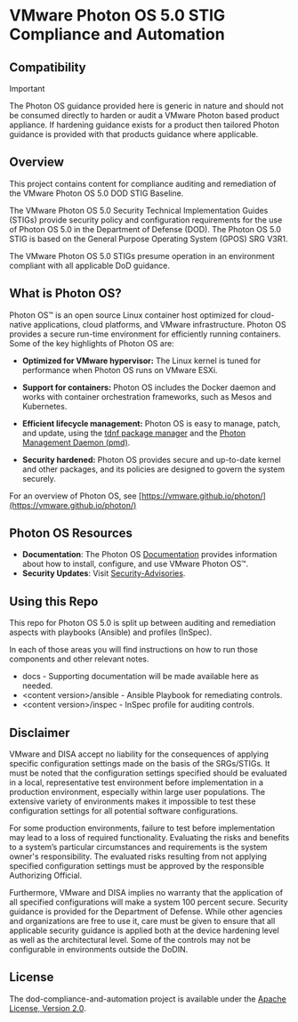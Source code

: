 # VMware Photon OS 5.0 STIG Compliance and Automation

## Compatibility
> [!IMPORTANT]
> The Photon OS guidance provided here is generic in nature and should not be consumed directly to harden or audit a VMware Photon based product appliance. If hardening guidance exists for a product then tailored Photon guidance is provided with that products guidance where applicable.  

## Overview
This project contains content for compliance auditing and remediation of the VMware Photon OS 5.0 DOD STIG Baseline.

The VMware Photon OS 5.0 Security Technical Implementation Guides (STIGs) provide security policy and configuration requirements for the use of Photon OS 5.0 in the Department of Defense (DOD). The Photon OS 5.0 STIG is based on the General Purpose Operating System (GPOS) SRG V3R1.

The VMware Photon OS 5.0 STIGs presume operation in an environment compliant with all applicable DoD guidance.

## What is Photon OS?
Photon OS&trade; is an open source Linux container host optimized for cloud-native applications, cloud platforms, and VMware infrastructure. Photon OS provides a secure run-time environment for efficiently running containers. Some of the key highlights of Photon OS are:

- **Optimized for VMware hypervisor:** The Linux kernel is tuned for performance when Photon OS runs on VMware ESXi.

- **Support for containers:** Photon OS includes the Docker daemon and works with container orchestration frameworks, such as Mesos and Kubernetes.

- **Efficient lifecycle management:** Photon OS is easy to manage, patch, and update, using the [tdnf package manager](https://github.com/vmware/photon/blob/master/docs/photon-admin-guide.md#tiny-dnf-for-package-management) and the [Photon Management Daemon (pmd)](https://github.com/vmware/pmd).

- **Security hardened:** Photon OS provides secure and up-to-date kernel and other packages, and its policies are designed to govern the system securely.

For an overview of Photon OS, see [https://vmware.github.io/photon/](https://vmware.github.io/photon/)

## Photon OS Resources
- **Documentation**: The Photon OS [Documentation](https://vmware.github.io/photon/docs/) provides information about how to install, configure, and use VMware Photon OS™.
- **Security Updates**: Visit [Security-Advisories](https://github.com/vmware/photon/wiki/Security-Advisories).

## Using this Repo
This repo for Photon OS 5.0 is split up between auditing and remediation aspects with playbooks (Ansible) and profiles (InSpec).  

In each of those areas you will find instructions on how to run those components and other relevant notes.  

- docs - Supporting documentation will be made available here as needed.
- \<content version\>/ansible - Ansible Playbook for remediating controls.
- \<content version\>/inspec - InSpec profile for auditing controls.

## Disclaimer
VMware and DISA accept no liability for the consequences of applying specific configuration settings made on the basis of the SRGs/STIGs. It must be noted that the configuration settings specified should be evaluated in a local, representative test environment before implementation in a production environment, especially within large user populations. The extensive variety of environments makes it impossible to test these configuration settings for all potential software configurations.

For some production environments, failure to test before implementation may lead to a loss of required functionality. Evaluating the risks and benefits to a system’s particular circumstances and requirements is the system owner's responsibility. The evaluated risks resulting from not applying specified configuration settings must be approved by the responsible Authorizing Official.

Furthermore, VMware and DISA implies no warranty that the application of all specified configurations will make a system 100 percent secure. Security guidance is provided for the Department of Defense. While other agencies and organizations are free to use it, care must be given to ensure that all applicable security guidance is applied both at the device hardening level as well as the architectural level. Some of the controls may not be configurable in environments outside the DoDIN.

## License
The dod-compliance-and-automation project is available under the [Apache License, Version 2.0](LICENSE).

